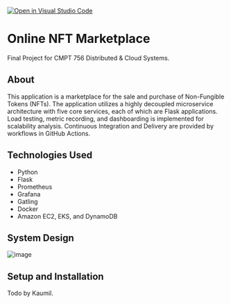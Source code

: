 [![Open in Visual Studio Code](https://classroom.github.com/assets/open-in-vscode-f059dc9a6f8d3a56e377f745f24479a46679e63a5d9fe6f495e02850cd0d8118.svg)](https://classroom.github.com/online_ide?assignment_repo_id=6957561&assignment_repo_type=AssignmentRepo)
# Online NFT Marketplace

Final Project for CMPT 756 Distributed & Cloud Systems.

## About
This application is a marketplace for the sale and purchase of Non-Fungible Tokens (NFTs). The application utilizes a highly decoupled microservice architecture with five core services, each of which are Flask applications. Load testing, metric recording, and dashboarding is implemented for scalability analysis. Continuous Integration and Delivery are provided by workflows in GitHub Actions.


## Technologies Used
- Python
- Flask
- Prometheus
- Grafana
- Gatling
- Docker
- Amazon EC2, EKS, and DynamoDB


## System Design
![image](https://user-images.githubusercontent.com/52950086/162638350-96c1dca9-e295-4ab3-b17c-00da36ba5b46.png)

## Setup and Installation

Todo by Kaumil.
